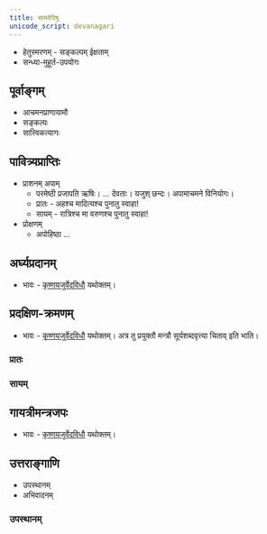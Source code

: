 ```yaml
---  
title: सामवेदिषु
unicode_script: devanagari  
---  
```


- हेतुस्मरणम् - सङ्कल्पम् ईक्षताम्
- सन्ध्या-मुहूर्त-उपयोगः

## पूर्वाङ्गम्

- आचमनप्राणायामौ
- सङ्कल्पः
- सात्त्विकत्यागः

## पावित्र्यप्राप्तिः
- प्राशनम् अपाम्
  - परमेष्ठी प्रजापति ऋषिः। … देवताः। यजुश् छन्दः। अपामाचमने विनियोगः।
  - प्रातः - अहश्च मादित्यश्च पुनातु स्वाहा!
  - सायम् - रात्रिश्च मा वरुणश्च पुनातु स्वाहा!
- प्रोक्षणम्
  - अपोहिष्ठा …

## अर्घ्यप्रदानम्

- भावः - [कृष्णयजुर्वेदविधौ](../kyv/) यथोक्तम्।

## प्रदक्षिण-क्रमणम्

- भावः - [कृष्णयजुर्वेदविधौ](../kyv/) यथोक्तम्। अत्र तु प्रयुक्तौ मन्त्रौ सूर्यशब्दवृत्त्या चिताव् इति भाति।

### प्रातः
<div class="js_include" url="../../../../mantra/indraH/Rk/yad-adya-kachcha.md"  newLevelForH1="3" includeTitle="false"> </div>  

### सायम्
<div class="js_include" url="../../../../mantra/indraH/Rk/ud-ghed-abhi.md"  newLevelForH1="3" includeTitle="false"> </div>  


## गायत्रीमन्त्रजपः
- भावः - [कृष्णयजुर्वेदविधौ](../kyv/) यथोक्तम्।

## उत्तराङ्गाणि

- उपस्थानम् 
- अभिवादनम्

### उपस्थानम् 
<div class="js_include" url="../../../../mantra/misc-devas/yajuH/sUrya-iva-dRshe.md"  newLevelForH1="3" includeTitle="false"> </div>  
<div class="js_include" url="../../../../mantra/AdityaH/Rk/adya-no-deva.md"  newLevelForH1="3" includeTitle="false"> </div>  


